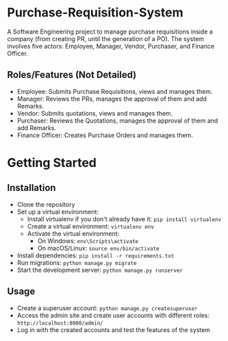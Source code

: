 # Purchase-Requisition-System

A Software Engineering project to manage purchase requisitions inside a company (from creating PR, until the generation of a PO). The system involves five actors: Employee, Manager, Vendor, Purchaser, and Finance Officer. 

## Roles/Features (Not Detailed)

- Employee: Submits Purchase Requisitions, views and manages them. 
- Manager: Reviews the PRs, manages the approval of them and add Remarks. 
- Vendor: Submits quotations, views and manages them. 
- Purchaser: Reviews the Quotations, manages the approval of them and add Remarks.
- Finance Officer: Creates Purchase Orders and manages them. 


# Getting Started

## Installation

- Clone the repository
- Set up a virtual environment:
  - Install virtualenv if you don't already have it: `pip install virtualenv`
  - Create a virtual environment: `virtualenv env`
  - Activate the virtual environment:
    - On Windows: `env\Scripts\activate`
    - On macOS/Linux: `source env/bin/activate`
- Install dependencies: `pip install -r requirements.txt`
- Run migrations: `python manage.py migrate`
- Start the development server: `python manage.py runserver`

## Usage

- Create a superuser account: `python manage.py createsuperuser`
- Access the admin site and create user accounts with different roles: `http://localhost:8000/admin/`
- Log in with the created accounts and test the features of the system
